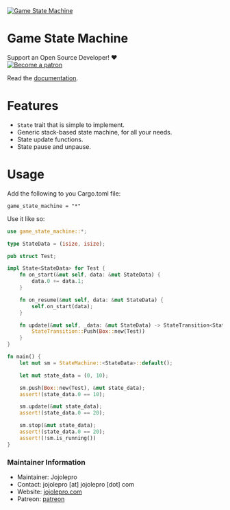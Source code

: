 <a href="https://crates.io/crates/game_state_machine">
    <img src="https://img.shields.io/crates/v/game_state_machine.svg" alt="Game State Machine" />
</a>

# Game State Machine

Support an Open Source Developer! :hearts:  
[![Become a patron](https://c5.patreon.com/external/logo/become_a_patron_button.png)](https://www.patreon.com/jojolepro)

Read the [documentation](https://docs.rs/game_state_machine).

# Features

* `State` trait that is simple to implement.
* Generic stack-based state machine, for all your needs.
* State update functions.
* State pause and unpause.

# Usage
Add the following to you Cargo.toml file:
```
game_state_machine = "*"
```

Use it like so:
```rust
use game_state_machine::*;

type StateData = (isize, isize);

pub struct Test;

impl State<StateData> for Test {
    fn on_start(&mut self, data: &mut StateData) {
        data.0 += data.1;
    }

    fn on_resume(&mut self, data: &mut StateData) {
        self.on_start(data);
    }

    fn update(&mut self, _data: &mut StateData) -> StateTransition<StateData> {
        StateTransition::Push(Box::new(Test))
    }
}

fn main() {
    let mut sm = StateMachine::<StateData>::default();

    let mut state_data = (0, 10);

    sm.push(Box::new(Test), &mut state_data);
    assert!(state_data.0 == 10);

    sm.update(&mut state_data);
    assert!(state_data.0 == 20);

    sm.stop(&mut state_data);
    assert!(state_data.0 == 20);
    assert!(!sm.is_running())
}
```

### Maintainer Information

* Maintainer: Jojolepro
* Contact: jojolepro [at] jojolepro [dot] com
* Website: [jojolepro.com](https://jojolepro.com)
* Patreon: [patreon](https://patreon.com/jojolepro)

